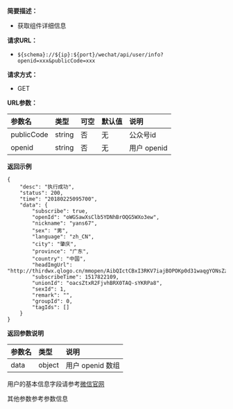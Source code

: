 **简要描述：** 

- 获取组件详细信息

**请求URL：** 
- ` ${schema}://${ip}:${port}/wechat/api/user/info?openid=xxx&publicCode=xxx `
  
**请求方式：**
- GET

**URL参数：** 

| 参数名 | 类型 | 可空 | 默认值 | 说明 |
| :-- | :-- | :-- | :-- | :-- |
| publicCode | string | 否 | 无 | 公众号id |
| openid | string | 否 | 无 | 用户 openid |

 **返回示例**

``` 
{
    "desc": "执行成功",
    "status": 200,
    "time": "20180225095700",
    "data": {
        "subscribe": true,
        "openId": "oWGSawXsClb5YDNhBrOQG5WXo3ew",
        "nickname": "yans67",
        "sex": "男",
        "language": "zh_CN",
        "city": "肇庆",
        "province": "广东",
        "country": "中国",
        "headImgUrl": "http://thirdwx.qlogo.cn/mmopen/AibQIctCBxI3RKV7iajBOPOKp0d31waqgYONsZznaZvdK553pYcBPoZOkTQng9TMWJwpTyoiaRWFnrj4xTXBgtajQHlLSa7RFMv/132",
        "subscribeTime": 1517822109,
        "unionId": "oacsZtxR2FjvhBRX0TAQ-sYKRPa8",
        "sexId": 1,
        "remark": "",
        "groupId": 0,
        "tagIds": []
    }
}
```


**返回参数说明** 

| 参数名 | 类型 | 说明 |
| :-- | :-- | :-- |
| data | object | 用户 openid 数组 |

用户的基本信息字段请参考[微信官网](https://mp.weixin.qq.com/wiki?t=resource/res_main&id=mp1421140839)

其他参数参考参数信息




